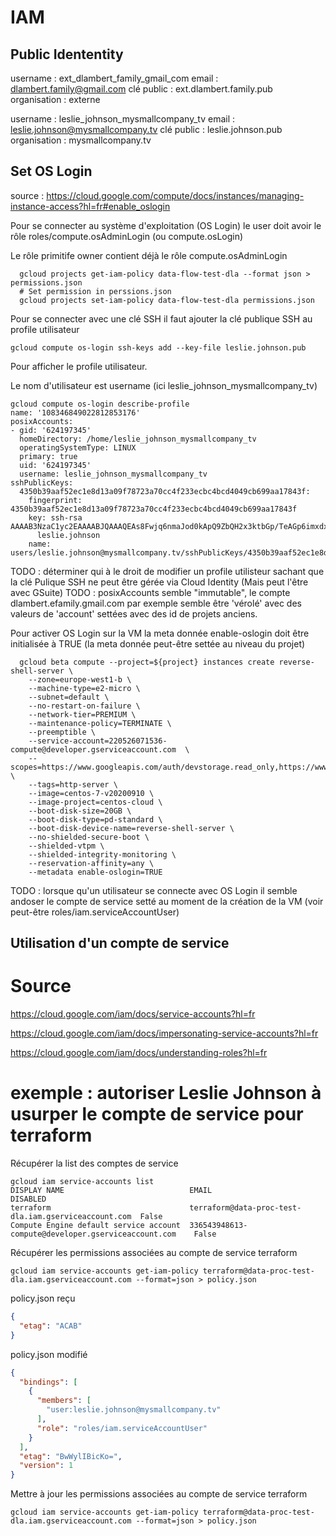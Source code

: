 # IAM
## Public Idententity
  username : ext_dlambert_family_gmail_com
  email : dlambert.family@gmail.com
  clé public : ext.dlambert.family.pub
  organisation : externe

  username : leslie_johnson_mysmallcompany_tv
  email : leslie.johnson@mysmallcompany.tv
  clé public : leslie.johnson.pub
  organisation : mysmallcompany.tv


## Set OS Login
source : https://cloud.google.com/compute/docs/instances/managing-instance-access?hl=fr#enable_oslogin

Pour se connecter au système d'exploitation (OS Login) le user doit avoir le rôle roles/compute.osAdminLogin (ou compute.osLogin)

Le rôle primitife owner contient déjà le rôle compute.osAdminLogin
```Shell
  gcloud projects get-iam-policy data-flow-test-dla --format json > permissions.json
  # Set permission in perssions.json
  gcloud projects set-iam-policy data-flow-test-dla permissions.json
```

Pour se connecter avec une clé SSH il faut ajouter la clé publique SSH au profile utilisateur
```Shell
gcloud compute os-login ssh-keys add --key-file leslie.johnson.pub
```

Pour afficher le profile utilisateur.

Le nom d'utilisateur est username (ici leslie_johnson_mysmallcompany_tv)

```Shell
gcloud compute os-login describe-profile
name: '108346849022812853176'
posixAccounts:
- gid: '624197345'
  homeDirectory: /home/leslie_johnson_mysmallcompany_tv
  operatingSystemType: LINUX
  primary: true
  uid: '624197345'
  username: leslie_johnson_mysmallcompany_tv
sshPublicKeys:
  4350b39aaf52ec1e8d13a09f78723a70cc4f233ecbc4bcd4049cb699aa17843f:
    fingerprint: 4350b39aaf52ec1e8d13a09f78723a70cc4f233ecbc4bcd4049cb699aa17843f
    key: ssh-rsa AAAAB3NzaC1yc2EAAAABJQAAAQEAs8Fwjq6nmaJod0kApQ9ZbQH2x3ktbGp/TeAGp6imxdxAj4Yv5cRHJFdctrGNzvTmeXwb0e4UYuuHweA5yjQb5hriUVfPYeO0m8EoQCFsVpETeShIOiJ6aKnTo6+EBnlE3jKLMilG4lGo7pynsISZjwzI0bD9lrVmDzQR1deuIs+2r9lcWGbmycKJfnH907x6EA2F79CkJD0iGQ+T8vuzqQU3wvpHhhDFG4LT66/CFKk6AS7ji1Zt9losEWD+qRzxV2L0qMbm4WFodk7904rJYKvY3SxsM/sL45sd+J0pIzSg2PH3CfEq2z80ZhSkiOoJF6x8mN5xsXIaD4A0MldMlw==
      leslie.johnson
    name: users/leslie.johnson@mysmallcompany.tv/sshPublicKeys/4350b39aaf52ec1e8d13a09f78723a70cc4f233ecbc4bcd4049cb699aa17843f
```

TODO : déterminer qui à le droit de modifier un profile utilisteur sachant que la clé Pulique SSH ne peut être gérée via Cloud Identity (Mais peut l'être avec GSuite)
TODO : posixAccounts semble "immutable", le compte dlambert.efamily.gmail.com par exemple semble être 'vérolé' avec des valeurs de 'account' settées avec des id de projets anciens.

Pour activer OS Login sur la VM la meta donnée enable-oslogin doit être initialisée à TRUE (la meta donnée peut-être settée au niveau du projet)
```Shell
  gcloud beta compute --project=${project} instances create reverse-shell-server \
    --zone=europe-west1-b \
    --machine-type=e2-micro \
    --subnet=default \
    --no-restart-on-failure \
    --network-tier=PREMIUM \
    --maintenance-policy=TERMINATE \
    --preemptible \
    --service-account=220526071536-compute@developer.gserviceaccount.com  \
    --scopes=https://www.googleapis.com/auth/devstorage.read_only,https://www.googleapis.com/auth/logging.write,https://www.googleapis.com/auth/monitoring.write,https://www.googleapis.com/auth/servicecontrol,https://www.googleapis.com/auth/service.management.readonly,https://www.googleapis.com/auth/trace.append \
    --tags=http-server \
    --image=centos-7-v20200910 \
    --image-project=centos-cloud \
    --boot-disk-size=20GB \
    --boot-disk-type=pd-standard \
    --boot-disk-device-name=reverse-shell-server \
    --no-shielded-secure-boot \
    --shielded-vtpm \
    --shielded-integrity-monitoring \
    --reservation-affinity=any \
    --metadata enable-oslogin=TRUE
```

TODO : lorsque qu'un utilisateur se connecte avec OS Login il semble andoser le compte de service setté au moment de la création de la VM (voir peut-être roles/iam.serviceAccountUser)

## Utilisation d'un compte de service
# Source
https://cloud.google.com/iam/docs/service-accounts?hl=fr

https://cloud.google.com/iam/docs/impersonating-service-accounts?hl=fr

https://cloud.google.com/iam/docs/understanding-roles?hl=fr

# exemple : autoriser Leslie Johnson à usurper le compte de service pour terraform

Récupérer la list des comptes de service
```Shell
gcloud iam service-accounts list
DISPLAY NAME                            EMAIL                                                 DISABLED
terraform                               terraform@data-proc-test-dla.iam.gserviceaccount.com  False
Compute Engine default service account  336543948613-compute@developer.gserviceaccount.com    False
```

Récupérer les permissions associées au compte de service terraform
```Shell
gcloud iam service-accounts get-iam-policy terraform@data-proc-test-dla.iam.gserviceaccount.com --format=json > policy.json
```
policy.json reçu
```Json
{
  "etag": "ACAB"
}
```

policy.json modifié
```Json
{
  "bindings": [
    {
      "members": [
        "user:leslie.johnson@mysmallcompany.tv"
      ],
      "role": "roles/iam.serviceAccountUser"
    }
  ],
  "etag": "BwWylIBicKo=",
  "version": 1
}
```

Mettre à jour les permissions associées au compte de service terraform
```Shell
gcloud iam service-accounts get-iam-policy terraform@data-proc-test-dla.iam.gserviceaccount.com --format=json > policy.json
```

